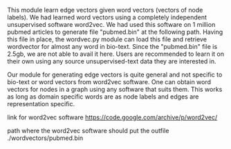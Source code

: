 This module learn edge vectors given word vectors (vectors of node labels). We had learned word vectors using a completely independent unsupervised software word2vec. We had used this software on 1 million pubmed articles to generate file "pubmed.bin" at the following path. Having this file in place, the wordvec.py module can load this file and retrieve wordvector for almost any word in bio-text. Since the "pubmed.bin" file is 2.5gb, we are not able to avail it here. Users are recommended to learn it on their own using any source unsupervised-text data they are interested in. 

Our module for generating edge vectors is quite general and not specific to bio-text or word vectors from word2vec software. One can obtain word vectors for nodes in a graph using any software that suits them. This works as long as domain specific words are as node labels and edges are representation specific.  

link for word2vec software 
https://code.google.com/archive/p/word2vec/

path where the word2vec software should put the outfile
./wordvectors/pubmed.bin
